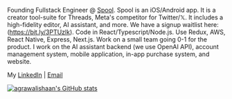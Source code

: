 Founding Fullstack Engineer @ <a href="https://www.spoolapp.io/">Spool</a>. Spool is an iOS/Android app. It is a creator tool-suite for Threads, Meta's competitor for Twitter/𝕏. It includes a high-fidelity editor, AI assistant, and more. We have a signup waitlist here: (https://bit.ly/3PTUzlk). Code in React/Typescript/Node.js. Use Redux, AWS, React Native, Express, Next.js. Work on a small team going 0-1 for the product. I work on the AI assistant backend (we use OpenAI API), account management system, mobile application, in-app purchase system, and website.

My <a href="https://www.linkedin.com/in/ishaan-agrawal/">LinkedIn</a> | <a href="mailto:ishaan.agrawal@berkeley.edu">Email</a>

<a href="http://www.github.com/agrawalishaan"><img src="https://github-readme-stats.vercel.app/api?username=agrawalishaan&show_icons=true&hide=stars,&count_private=true&title_color=0891b2&text_color=ffffff&icon_color=0891b2&bg_color=1c1917&hide_border=true&show_icons=true" alt="agrawalishaan's GitHub stats" /></a>
